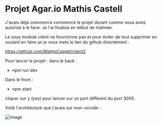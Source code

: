 # Projet Agar.io Mathis Castell

J'avais déjà commencé commencé le projet durant comme vous aviez autorisé à le faire. Je l'ai finalisé en début de matinée.

Le sous module client ne fonctionne pas et pour éviter de tout supprimer en voulant en faire un je vous mets le lien du github directement :

https://github.com/MathisCastell/client2

Pour lancer le projet :
dans le back :
  
- npm run dev 

Dans le front :
  
- npm start

cliquer sur y (yes) pour lancer sur un port différent du port 3000.

Voilà l'architecture que j'avais sur mon vscode :

![image](https://github.com/user-attachments/assets/78fa8530-7625-469f-8930-da55a7cf2f52)
